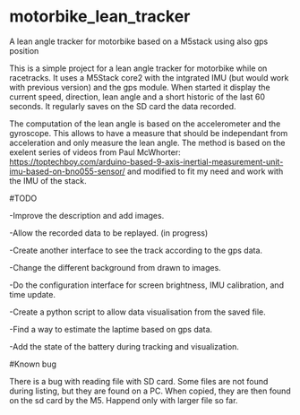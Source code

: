 # motorbike_lean_tracker
A lean angle tracker for motorbike based on a M5stack using also gps position

This is a simple project for a lean angle tracker for motorbike while on racetracks.
It uses a M5Stack core2 with the intgrated IMU (but would work with previous version) and the gps module.
When started it display the current speed, direction, lean angle and a short historic of the last 60 seconds.
It regularly saves on the SD card the data recorded.

The computation of the lean angle is based on the accelerometer and the gyroscope. This allows to have a measure that should be independant from acceleration and only measure the lean angle. The method is based on the exelent series of videos from Paul McWhorter: https://toptechboy.com/arduino-based-9-axis-inertial-measurement-unit-imu-based-on-bno055-sensor/ and modified to fit my need and work with the IMU of the stack.

#TODO

-Improve the description and add images.

-Allow the recorded data to be replayed. (in progress)

-Create another interface to see the track according to the gps data.

-Change the different background from drawn to images.

-Do the configuration interface for screen brightness, IMU calibration, and time update.

-Create a python script to allow data visualisation from the saved file.

-Find a way to estimate the laptime based on gps data.

-Add the state of the battery during tracking and visualization.

#Known bug

There is a bug with reading file with SD card. Some files are not found during listing, but they are found on a PC. When copied, they are then found on the sd card by the M5. Happend only with larger file so far.